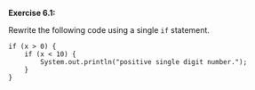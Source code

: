 **Exercise 6.1:**

Rewrite the following code using a single `if` statement.

```code
if (x > 0) {
    if (x < 10) {
        System.out.println("positive single digit number.");
    }
}
```